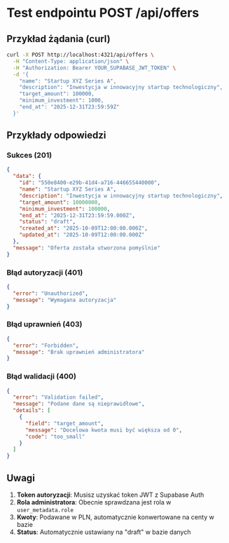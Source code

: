 # Test endpointu POST /api/offers

## Przykład żądania (curl)

```bash
curl -X POST http://localhost:4321/api/offers \
  -H "Content-Type: application/json" \
  -H "Authorization: Bearer YOUR_SUPABASE_JWT_TOKEN" \
  -d '{
    "name": "Startup XYZ Series A",
    "description": "Inwestycja w innowacyjny startup technologiczny",
    "target_amount": 100000,
    "minimum_investment": 1000,
    "end_at": "2025-12-31T23:59:59Z"
  }'
```

## Przykłady odpowiedzi

### Sukces (201)

```json
{
  "data": {
    "id": "550e8400-e29b-41d4-a716-446655440000",
    "name": "Startup XYZ Series A",
    "description": "Inwestycja w innowacyjny startup technologiczny",
    "target_amount": 10000000,
    "minimum_investment": 100000,
    "end_at": "2025-12-31T23:59:59.000Z",
    "status": "draft",
    "created_at": "2025-10-09T12:00:00.000Z",
    "updated_at": "2025-10-09T12:00:00.000Z"
  },
  "message": "Oferta została utworzona pomyślnie"
}
```

### Błąd autoryzacji (401)

```json
{
  "error": "Unauthorized",
  "message": "Wymagana autoryzacja"
}
```

### Błąd uprawnień (403)

```json
{
  "error": "Forbidden",
  "message": "Brak uprawnień administratora"
}
```

### Błąd walidacji (400)

```json
{
  "error": "Validation failed",
  "message": "Podane dane są nieprawidłowe",
  "details": [
    {
      "field": "target_amount",
      "message": "Docelowa kwota musi być większa od 0",
      "code": "too_small"
    }
  ]
}
```

## Uwagi

1. **Token autoryzacji**: Musisz uzyskać token JWT z Supabase Auth
2. **Rola administratora**: Obecnie sprawdzana jest rola w `user_metadata.role`
3. **Kwoty**: Podawane w PLN, automatycznie konwertowane na centy w bazie
4. **Status**: Automatycznie ustawiany na "draft" w bazie danych
